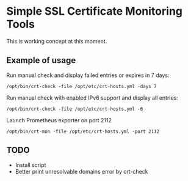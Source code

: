# Simple SSL Certificate Monitoring Tools

This is working concept at this moment.

## Example of usage

Run manual check and display failed entries or expires in 7 days:

    /opt/bin/crt-check -file /opt/etc/crt-hosts.yml -days 7

Run manual check with enabled IPv6 support and display all entries:

    /opt/bin/crt-check -file /opt/etc/crt-hosts.yml -6

Launch Prometheus exporter on port 2112

    /opt/bin/crt-mon -file /opt/etc/crt-hosts.yml -port 2112

## TODO
- Install script
- Better print unresolvable domains error by crt-check
